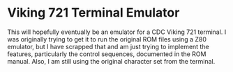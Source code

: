 # Viking 721 Terminal Emulator
This will hopefully eventually be an emulator for a CDC Viking 721
terminal. I was originally trying to get it to run the original ROM
files using a Z80 emulator, but I have scrapped that and am just trying
to implement the features, particularly the control sequences,
documented in the ROM manual. Also, I am still using the original
character set from the terminal.

